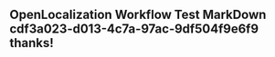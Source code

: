 <properties
ms.topic="hero-topic"
ms.test1="hero-topic"
ms.test2="test"/>

## OpenLocalization Workflow Test MarkDown cdf3a023-d013-4c7a-97ac-9df504f9e6f9 thanks!
